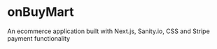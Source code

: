# onBuyMart
An ecommerce application built with Next.js, Sanity.io, CSS and Stripe payment functionality
